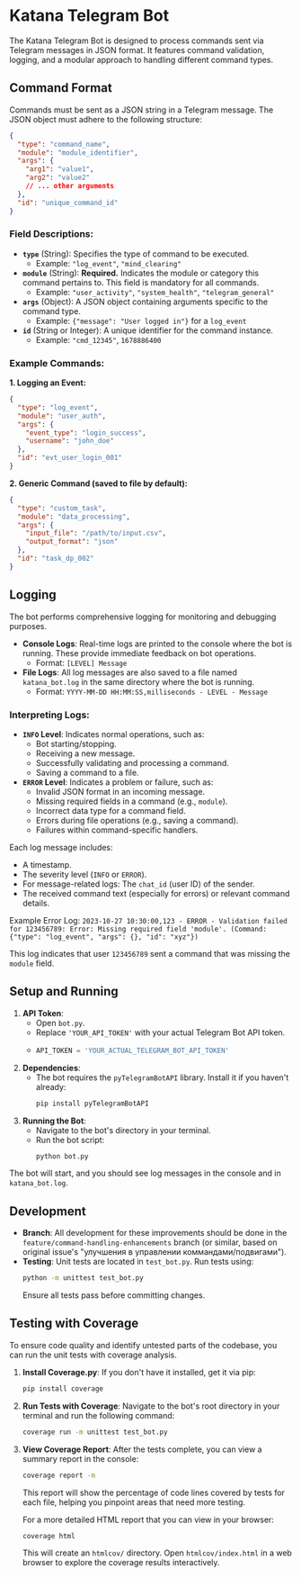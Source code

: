# Katana Telegram Bot

The Katana Telegram Bot is designed to process commands sent via Telegram messages in JSON format. It features command validation, logging, and a modular approach to handling different command types.

## Command Format

Commands must be sent as a JSON string in a Telegram message. The JSON object must adhere to the following structure:

```json
{
  "type": "command_name",
  "module": "module_identifier",
  "args": {
    "arg1": "value1",
    "arg2": "value2"
    // ... other arguments
  },
  "id": "unique_command_id"
}
```

### Field Descriptions:

*   **`type`** (String): Specifies the type of command to be executed.
    *   Example: `"log_event"`, `"mind_clearing"`
*   **`module`** (String): **Required.** Indicates the module or category this command pertains to. This field is mandatory for all commands.
    *   Example: `"user_activity"`, `"system_health"`, `"telegram_general"`
*   **`args`** (Object): A JSON object containing arguments specific to the command type.
    *   Example: `{"message": "User logged in"}` for a `log_event`
*   **`id`** (String or Integer): A unique identifier for the command instance.
    *   Example: `"cmd_12345"`, `1678886400`

### Example Commands:

**1. Logging an Event:**

```json
{
  "type": "log_event",
  "module": "user_auth",
  "args": {
    "event_type": "login_success",
    "username": "john_doe"
  },
  "id": "evt_user_login_001"
}
```

**2. Generic Command (saved to file by default):**

```json
{
  "type": "custom_task",
  "module": "data_processing",
  "args": {
    "input_file": "/path/to/input.csv",
    "output_format": "json"
  },
  "id": "task_dp_002"
}
```

## Logging

The bot performs comprehensive logging for monitoring and debugging purposes.

*   **Console Logs**: Real-time logs are printed to the console where the bot is running. These provide immediate feedback on bot operations.
    *   Format: `[LEVEL] Message`
*   **File Logs**: All log messages are also saved to a file named `katana_bot.log` in the same directory where the bot is running.
    *   Format: `YYYY-MM-DD HH:MM:SS,milliseconds - LEVEL - Message`

### Interpreting Logs:

*   **`INFO` Level**: Indicates normal operations, such as:
    *   Bot starting/stopping.
    *   Receiving a new message.
    *   Successfully validating and processing a command.
    *   Saving a command to a file.
*   **`ERROR` Level**: Indicates a problem or failure, such as:
    *   Invalid JSON format in an incoming message.
    *   Missing required fields in a command (e.g., `module`).
    *   Incorrect data type for a command field.
    *   Errors during file operations (e.g., saving a command).
    *   Failures within command-specific handlers.

Each log message includes:
*   A timestamp.
*   The severity level (`INFO` or `ERROR`).
*   For message-related logs: The `chat_id` (user ID) of the sender.
*   The received command text (especially for errors) or relevant command details.

Example Error Log:
`2023-10-27 10:30:00,123 - ERROR - Validation failed for 123456789: Error: Missing required field 'module'. (Command: {"type": "log_event", "args": {}, "id": "xyz"})`

This log indicates that user `123456789` sent a command that was missing the `module` field.

## Setup and Running

1.  **API Token**:
    *   Open `bot.py`.
    *   Replace `'YOUR_API_TOKEN'` with your actual Telegram Bot API token.
    *   ```python
        API_TOKEN = 'YOUR_ACTUAL_TELEGRAM_BOT_API_TOKEN'
        ```
2.  **Dependencies**:
    *   The bot requires the `pyTelegramBotAPI` library. Install it if you haven't already:
        ```bash
        pip install pyTelegramBotAPI
        ```
3.  **Running the Bot**:
    *   Navigate to the bot's directory in your terminal.
    *   Run the bot script:
        ```bash
        python bot.py
        ```

The bot will start, and you should see log messages in the console and in `katana_bot.log`.

## Development

*   **Branch**: All development for these improvements should be done in the `feature/command-handling-enhancements` branch (or similar, based on original issue's "улучшения в управлении коммандами/подвигами").
*   **Testing**: Unit tests are located in `test_bot.py`. Run tests using:
    ```bash
    python -m unittest test_bot.py
    ```
    Ensure all tests pass before committing changes.

## Testing with Coverage

To ensure code quality and identify untested parts of the codebase, you can run the unit tests with coverage analysis.

1.  **Install Coverage.py**:
    If you don't have it installed, get it via pip:
    ```bash
    pip install coverage
    ```

2.  **Run Tests with Coverage**:
    Navigate to the bot's root directory in your terminal and run the following command:
    ```bash
    coverage run -m unittest test_bot.py
    ```

3.  **View Coverage Report**:
    After the tests complete, you can view a summary report in the console:
    ```bash
    coverage report -m
    ```
    This report will show the percentage of code lines covered by tests for each file, helping you pinpoint areas that need more testing.

    For a more detailed HTML report that you can view in your browser:
    ```bash
    coverage html
    ```
    This will create an `htmlcov/` directory. Open `htmlcov/index.html` in a web browser to explore the coverage results interactively.